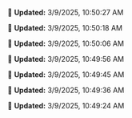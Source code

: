 
🔄 **Updated:** 3/9/2025, 10:50:27 AM


🔄 **Updated:** 3/9/2025, 10:50:18 AM


🔄 **Updated:** 3/9/2025, 10:50:06 AM


🔄 **Updated:** 3/9/2025, 10:49:56 AM


🔄 **Updated:** 3/9/2025, 10:49:45 AM


🔄 **Updated:** 3/9/2025, 10:49:36 AM


🔄 **Updated:** 3/9/2025, 10:49:24 AM








